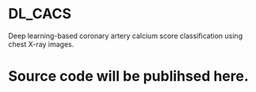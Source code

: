 # DL_CACS
Deep learning-based coronary artery calcium score classification using chest X-ray images.

# Source code will be publihsed here.

